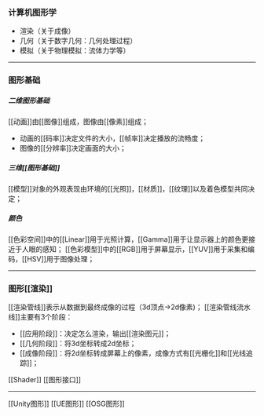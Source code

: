### 计算机图形学
- 渲染（关于成像）
- 几何（关于数字几何：几何处理过程）
- 模拟（关于物理模拟：流体力学等）
***
### 图形基础
##### 二维图形基础
[[动画]]由[[图像]]组成，图像由[[像素]]组成；
- 动画的[[码率]]决定文件的大小，[[帧率]]决定播放的流畅度；
- 图像的[[分辨率]]决定画面的大小；
##### 三维[[图形基础]]
[[模型]]对象的外观表现由环境的[[光照]]，[[材质]]，[[纹理]]以及着色模型共同决定；
##### 颜色
[[色彩空间]]中的[[Linear]]用于光照计算，[[Gamma]]用于让显示器上的颜色更接近于人眼的感知；
[[色彩模型]]中的[[RGB]]用于屏幕显示，[[YUV]]用于采集和编码，[[HSV]]用于图像处理；
***
### 图形[[渲染]]
[[渲染管线]]表示从数据到最终成像的过程（3d顶点->2d像素)；
[[渲染管线流水线]]主要有3个阶段：
- [[应用阶段]]：决定怎么渲染，输出[[渲染图元]]；
- [[几何阶段]]：将3d坐标转成2d坐标；
- [[成像阶段]]：将2d坐标转成屏幕上的像素，成像方式有[[光栅化]]和[[光线追踪]]；












[[Shader]]
[[图形接口]]
***
[[Unity图形]]
[[UE图形]]
[[OSG图形]]